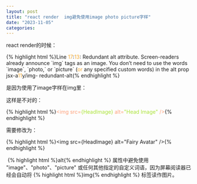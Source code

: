 ```yaml
---
layout: post
title: "react render  img避免使用image photo picture字样"
date: "2023-11-05"
categories: 
---
```

<p>react render的时候：</p>
{% highlight html %}Line <span style="color:#f5ab35">17</span>:<span style="color:#f5ab35">13</span>:  Redundant alt attribute. Screen-readers already announce `img` tags as an image. You don&rsquo;t need to use the words `image`, `photo,` or `picture` (<span style="color:#f5ab35">or</span> any specified custom words) in the alt prop  jsx-a<span style="color:#f5ab35">11</span>y/img-
redundant-alt{% endhighlight %}
<p>是因为使用了image字样在img里：</p>
<p>这样是不对的：</p>
{% highlight html %}<span style="color:#ffa07a">&lt;</span><span style="color:#ffa07a">img</span><span style="color:#ffa07a"> </span><span style="color:#ffa07a">src</span><span style="color:#ffa07a">=</span><span style="color:#abe338">{HeadImage}</span><span style="color:#ffa07a"> </span><span style="color:#ffa07a">alt</span><span style="color:#ffa07a">=</span><span style="color:#abe338">&quot;Head Image&quot;</span><span style="color:#ffa07a"> /&gt;</span>{% endhighlight %}
<p>需要修改为：</p>
{% highlight html %}&lt;img src={HeadImage} alt=&quot;Fairy Avatar&quot; /&gt;{% endhighlight %}
<p>&nbsp;{% highlight html %}alt{% endhighlight %} 属性中避免使用 &quot;image&quot;、&quot;photo&quot;、&quot;picture&quot; 或任何其他指定的自定义词语，因为屏幕阅读器已经会自动将 {% highlight html %}img{% endhighlight %} 标签读作图片。</p>
<p>&nbsp;</p>
<p>&nbsp;</p>
<p>&nbsp;</p>
